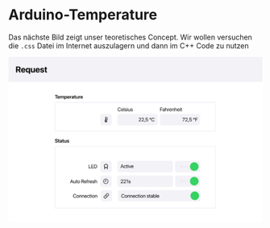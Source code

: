 # Arduino-Temperature

Das nächste Bild zeigt unser teoretisches Concept. Wir wollen versuchen die ```.css``` Datei im Internet auszulagern und dann im C++ Code zu nutzen

<img src="https://github.com/Krosko/Arduino-Temperature/blob/main/Concept.png" alt="Image">
